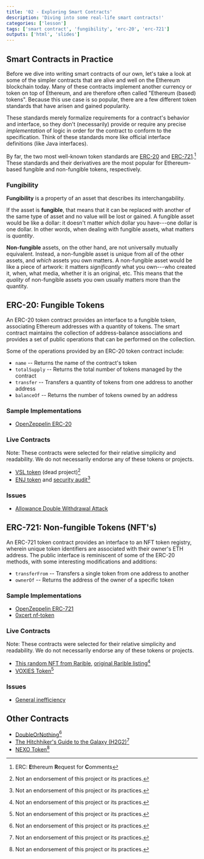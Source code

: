 ```yaml
---
title: '02 - Exploring Smart Contracts'
description: 'Diving into some real-life smart contracts!'
categories: ['lesson']
tags: ['smart contract', 'fungibility', 'erc-20', 'erc-721']
outputs: ['html', 'slides']
---
```


## Smart Contracts in Practice

Before we dive into writing smart contracts of our own, let's take a look at some of the simpler contracts that are alive and well on the Ethereum blockchain today. Many of these contracts implement another currency or token on top of Ethereum, and are therefore often called "Ethereum (based) tokens". Because this use case is so popular, there are a few different token standards that have arisen and gained popularity.

These standards merely formalize requirements for a contract's behavior and interface, so they don't (necessarily) provide or require any precise _implementation_ of logic in order for the contract to conform to the specification. Think of these standards more like official interface definitions (like Java interfaces).

By far, the two most well-known token standards are [ERC-20](https://eips.ethereum.org/EIPS/eip-20) and [ERC-721](https://eips.ethereum.org/EIPS/eip-721).[^erc-meaning] These standards and their derivatives are the most popular for Ethereum-based fungible and non-fungible tokens, respectively.

[^erc-meaning]: ERC: **E**thereum **R**equest for **C**omments

### Fungibility

**Fungibility** is a property of an asset that describes its interchangability.

If the asset is **fungible**, that means that it can be replaced with another of the same type of asset and no value will be lost or gained. A fungible asset would be like a dollar: it doesn't matter _which_ dollar you have---one dollar is one dollar. In other words, when dealing with fungible assets, what matters is _quantity_.

**Non-fungible** assets, on the other hand, are not universally mutually equivalent. Instead, a non-fungible asset is unique from all of the other assets, and _which_ assets you own matters. A non-fungible asset would be like a piece of artwork: it matters _significantly_ what you own---who created it, when, what media, whether it is an original, etc. This means that the _quality_ of non-fungible assets you own usually matters more than the quantity.

## ERC-20: Fungible Tokens

An ERC-20 token contract provides an interface to a fungible token, associating Ethereum addresses with a quantity of tokens. The smart contract maintains the collection of address-balance associations and provides a set of public operations that can be performed on the collection.

Some of the operations provided by an ERC-20 token contract include:

- `name` -- Returns the name of the contract's token
- `totalSupply` -- Returns the total number of tokens managed by the contract
- `transfer` -- Transfers a quantity of tokens from one address to another address
- `balanceOf` -- Returns the number of tokens owned by an address

### Sample Implementations

- [OpenZeppelin ERC-20](https://github.com/OpenZeppelin/openzeppelin-contracts/blob/master/contracts/token/ERC20/ERC20.sol)

### Live Contracts

Note: These contracts were selected for their relative simplicity and readability. We do not necessarily endorse any of these tokens or projects.

- [VSL token](https://etherscan.io/address/0xDb144CD0F15eE40AaC5602364B470d703d7e16b6#code) (dead project)[^not-an-endorsement]
- [ENJ token](https://etherscan.io/address/0xf629cbd94d3791c9250152bd8dfbdf380e2a3b9c#code) and [security audit](https://callisto.network/enjin-token-enj-security-audit/)[^not-an-endorsement]

### Issues

- [Allowance Double Withdrawal Attack](https://docs.google.com/document/d/1YLPtQxZu1UAvO9cZ1O2RPXBbT0mooh4DYKjA_jp-RLM/edit)

## ERC-721: Non-fungible Tokens (NFT's)

An ERC-721 token contract provides an interface to an NFT token registry, wherein unique token identifiers are associated with their owner's ETH address. The public interface is reminiscent of some of the ERC-20 methods, with some interesting modifications and additions:

- `transferFrom` -- Transfers a single token from one address to another
- `ownerOf` -- Returns the address of the owner of a specific token

### Sample Implementations

- [OpenZeppelin ERC-721](https://github.com/OpenZeppelin/openzeppelin-contracts/blob/master/contracts/token/ERC721/ERC721.sol)
- [0xcert nf-token](https://github.com/0xcert/ethereum-erc721/blob/master/src/contracts/tokens/nf-token.sol)

### Live Contracts

Note: These contracts were selected for their relative simplicity and readability. We do not necessarily endorse any of these tokens or projects.

- [This random NFT from Rarible](https://etherscan.io/address/0x0a59849de1e4bd9cb9fcfe303678523fba10de33#code), [original Rarible listing](https://rarible.com/rimowa_metaverse)[^not-an-endorsement]
- [VOXIES Token](https://etherscan.io/address/0xe3435edbf54b5126e817363900234adfee5b3cee#code)[^not-an-endorsement]

### Issues

- [General inefficiency](https://medium.com/alphawallet/epic-fail-the-consequences-of-poor-erc-design-what-you-can-do-about-it-503e19c750)

## Other Contracts

- [DoubleOrNothing](https://etherscan.io/address/0x66d58f0a2a44742688843ceb8c0fa8d8567e3c54#code)[^not-an-endorsement]
- [The Hitchhiker's Guide to the Galaxy (H2G2)](https://etherscan.io/address/0xb957d92d7feae5be6877aa94997de6dcd36b65f4#code)[^not-an-endorsement]
- [NEXO Token](https://etherscan.io/address/0xb62132e35a6c13ee1ee0f84dc5d40bad8d815206#code)[^not-an-endorsement]

[^not-an-endorsement]: Not an endorsement of this project or its practices.
